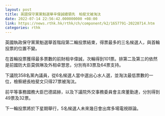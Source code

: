 ```yaml
---
layout: post
title: 英國保守黨黨魁選舉辛偉誠續領先　柏斐文被淘汰
date: 2022-07-14 22:56:42.000000000 +08:00
link: https://news.rthk.hk/rthk/ch/component/k2/1657791-20220714.htm
categories: rthk
---
```


英國執政保守黨黨魁選舉首階段第二輪投票結束，得票最多的三名候選人，與首輪投票的位置不變。

在首輪投票獲得最多票數的前財相辛偉誠，次輪得到101票。排第二及第三的依然是前國防大臣莫佩琳及外相卓慧思，分別有83票及64票支持。

下議院358名黨內議員，從6名候選人當中選出心水人選，並淘汰最低票數的一位，檢察總長柏斐文只得27票被淘汰。

前平等事務國務大臣巴德諾赫，以及下議院外交事務委員會主席董勤達，分別得到49票及32票。

下一輪投票將於下星期舉行，5名候選人未來幾日會出席多場電視辯論。
